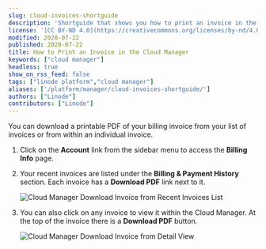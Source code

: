 ```yaml
---
slug: cloud-invoices-shortguide
description: 'Shortguide that shows you how to print an invoice in the Cloud Manager.'
license: '[CC BY-ND 4.0](https://creativecommons.org/licenses/by-nd/4.0)'
modified: 2020-07-22
published: 2020-07-22
title: How to Print an Invoice in the Cloud Manager
keywords: ["cloud manager"]
headless: true
show_on_rss_feed: false
tags: ["linode platform","cloud manager"]
aliases: ['/platform/manager/cloud-invoices-shortguide/']
authors: ["Linode"]
contributors: ["Linode"]
---
```


You can download a printable PDF of your billing invoice from your list of invoices or from within an individual invoice.

1.  Click on the **Account** link from the sidebar menu to access the **Billing Info** page.

1.  Your recent invoices are listed under the **Billing & Payment History** section. Each invoice has a **Download PDF** link next to it.

    ![Cloud Manager Download Invoice from Recent Invoices List](classic-to-cloud-download-invoice-from-list.png "Cloud Manager Download Invoice from Recent Invoices List")

1.  You can also click on any invoice to view it within the Cloud Manager. At the top of the invoice there is a **Download PDF** button.

    ![Cloud Manager Download Invoice from Detail View](classic-to-cloud-download-invoice-from-detail.png "Cloud Manager Download Invoice from Detail View")
